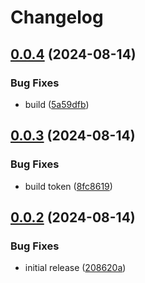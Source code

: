 # Changelog

## [0.0.4](https://github.com/node-isp/node-isp/compare/v0.0.3...v0.0.4) (2024-08-14)


### Bug Fixes

* build ([5a59dfb](https://github.com/node-isp/node-isp/commit/5a59dfbf0e323b80f4e3ce47ff2e2a3b3afc87b0))

## [0.0.3](https://github.com/node-isp/node-isp/compare/v0.0.2...v0.0.3) (2024-08-14)


### Bug Fixes

* build token ([8fc8619](https://github.com/node-isp/node-isp/commit/8fc86198fd628a03bd77ec279bf9b4b7eb337d3c))

## [0.0.2](https://github.com/node-isp/node-isp/compare/v0.0.1...v0.0.2) (2024-08-14)


### Bug Fixes

* initial release ([208620a](https://github.com/node-isp/node-isp/commit/208620ac5b17ea5cba4b8c8c85172d3336f563d6))
